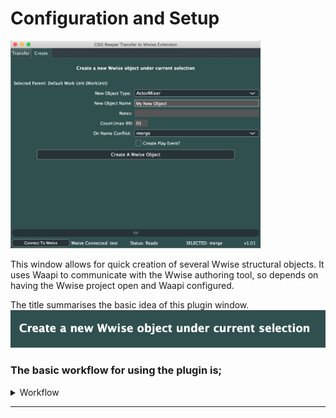 # Configuration and Setup

<img src="../../docs/images/PluginWindowCreate.png" width="400">

This window allows for quick creation of several Wwise structural objects.
It uses Waapi to communicate with the Wwise authoring tool, so depends on having the Wwise project open and Waapi configured.  

The title summarises the basic idea of this plugin window.  
<img src="../../docs/images/createtitle.png" width="600"> <br />

### The basic workflow for using the plugin is;
<details>
  <summary> Workflow </summary>
<br />
  1. In Wwise, select the existing object you want to be the parent of your new objects <br />
  <img src="../../docs/images/createselectedparent.png" width="400"> <br />
  <br />
  2. Choose the type of object you want to create, and fill out any additional properties<br />
  You can specify a name and notes, as well as choose what to do if there is a name conflict with an    existing wwise object. You can also create an event for your new object.
  <img src="../../docs/images/createobject.png" width="400"> <br />
  <br />
  3. Press the Create Wwise Object button to create a new object, using the properties you defined, underneath the currently selected Wwise object <br />
</details>

****
